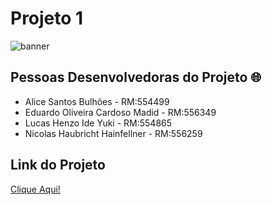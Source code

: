 # Projeto 1
![banner](https://github.com/L-A-N-E/CP2_Edge_1SEM/assets/153787379/132308ff-27a0-45e7-8323-80d9103f2390)

## Pessoas Desenvolvedoras do Projeto :globe_with_meridians:

* Alice Santos Bulhões - RM:554499
* Eduardo Oliveira Cardoso Madid - RM:556349
* Lucas Henzo Ide Yuki - RM:554865
* Nicolas Haubricht Hainfellner - RM:556259

## Link do Projeto

[Clique Aqui!](https://github.com/L-A-N-E/CP4-Projeto1)